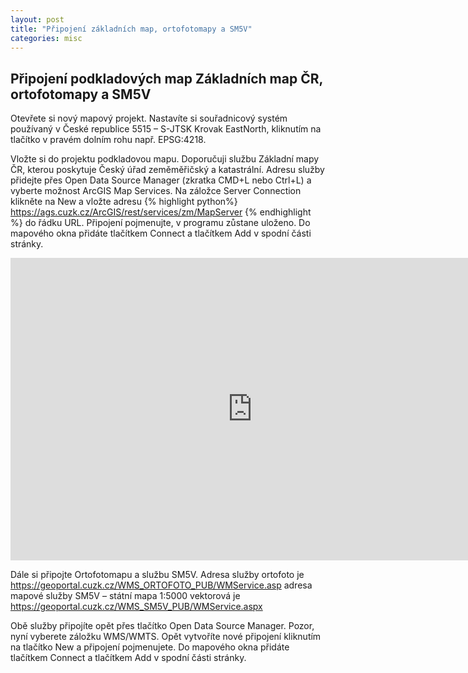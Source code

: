 ```yaml
---
layout: post
title: "Připojení základních map, ortofotomapy a SM5V"
categories: misc
---
```


## Připojení podkladových map Základních map ČR, ortofotomapy a SM5V 

Otevřete si nový mapový projekt. Nastavíte si souřadnicový systém používaný v České republice 5515 – S-JTSK Krovak EastNorth, kliknutím na tlačítko v pravém dolním rohu např. EPSG:4218. 



Vložte si do projektu podkladovou mapu. Doporučuji službu Základní mapy ČR, kterou poskytuje Český úřad zeměměřičský a katastrální. Adresu služby přidejte přes Open Data Source Manager (zkratka CMD+L nebo Ctrl+L) a vyberte možnost ArcGIS Map Services. Na záložce Server Connection klikněte na New a vložte adresu {% highlight python%} https://ags.cuzk.cz/ArcGIS/rest/services/zm/MapServer {% endhighlight %} do řádku URL. Připojení pojmenujte, v programu zůstane uloženo. Do mapového okna přidáte tlačítkem Connect a tlačítkem Add v spodní části stránky. 

<iframe width="774" height="484" src="https://www.youtube.com/embed/Lusb8W3Gj_M" title="Připojení Základní mapy" frameborder="0" allow="accelerometer; autoplay; clipboard-write; encrypted-media; gyroscope; picture-in-picture" allowfullscreen></iframe>


Dále si připojte Ortofotomapu a službu SM5V. Adresa služby ortofoto je https://geoportal.cuzk.cz/WMS_ORTOFOTO_PUB/WMService.asp adresa mapové služby SM5V – státní mapa 1:5000 vektorová je https://geoportal.cuzk.cz/WMS_SM5V_PUB/WMService.aspx

Obě služby připojíte opět přes tlačítko Open Data Source Manager. Pozor, nyní vyberete záložku WMS/WMTS. Opět vytvoříte nové připojení kliknutím na tlačítko New a připojení pojmenujete. Do mapového okna přidáte tlačítkem Connect a tlačítkem Add v spodní části stránky. 
